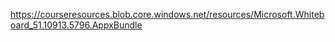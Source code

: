 https://courseresources.blob.core.windows.net/resources/Microsoft.Whiteboard_51.10913.5796.AppxBundle